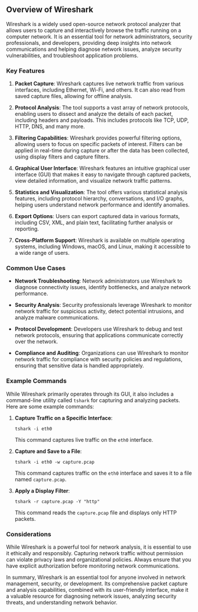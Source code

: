 ## Overview of Wireshark

Wireshark is a widely used open-source network protocol analyzer that allows users to capture and interactively browse the traffic running on a computer network. It is an essential tool for network administrators, security professionals, and developers, providing deep insights into network communications and helping diagnose network issues, analyze security vulnerabilities, and troubleshoot application problems.

### Key Features

1. **Packet Capture**: Wireshark captures live network traffic from various interfaces, including Ethernet, Wi-Fi, and others. It can also read from saved capture files, allowing for offline analysis.

2. **Protocol Analysis**: The tool supports a vast array of network protocols, enabling users to dissect and analyze the details of each packet, including headers and payloads. This includes protocols like TCP, UDP, HTTP, DNS, and many more.

3. **Filtering Capabilities**: Wireshark provides powerful filtering options, allowing users to focus on specific packets of interest. Filters can be applied in real-time during capture or after the data has been collected, using display filters and capture filters.

4. **Graphical User Interface**: Wireshark features an intuitive graphical user interface (GUI) that makes it easy to navigate through captured packets, view detailed information, and visualize network traffic patterns.

5. **Statistics and Visualization**: The tool offers various statistical analysis features, including protocol hierarchy, conversations, and I/O graphs, helping users understand network performance and identify anomalies.

6. **Export Options**: Users can export captured data in various formats, including CSV, XML, and plain text, facilitating further analysis or reporting.

7. **Cross-Platform Support**: Wireshark is available on multiple operating systems, including Windows, macOS, and Linux, making it accessible to a wide range of users.

### Common Use Cases

- **Network Troubleshooting**: Network administrators use Wireshark to diagnose connectivity issues, identify bottlenecks, and analyze network performance.

- **Security Analysis**: Security professionals leverage Wireshark to monitor network traffic for suspicious activity, detect potential intrusions, and analyze malware communications.

- **Protocol Development**: Developers use Wireshark to debug and test network protocols, ensuring that applications communicate correctly over the network.

- **Compliance and Auditing**: Organizations can use Wireshark to monitor network traffic for compliance with security policies and regulations, ensuring that sensitive data is handled appropriately.

### Example Commands

While Wireshark primarily operates through its GUI, it also includes a command-line utility called `tshark` for capturing and analyzing packets. Here are some example commands:

1. **Capture Traffic on a Specific Interface**:
   ```
   tshark -i eth0
   ```
   This command captures live traffic on the `eth0` interface.

2. **Capture and Save to a File**:
   ```
   tshark -i eth0 -w capture.pcap
   ```
   This command captures traffic on the `eth0` interface and saves it to a file named `capture.pcap`.

3. **Apply a Display Filter**:
   ```
   tshark -r capture.pcap -Y "http"
   ```
   This command reads the `capture.pcap` file and displays only HTTP packets.

### Considerations

While Wireshark is a powerful tool for network analysis, it is essential to use it ethically and responsibly. Capturing network traffic without permission can violate privacy laws and organizational policies. Always ensure that you have explicit authorization before monitoring network communications.

In summary, Wireshark is an essential tool for anyone involved in network management, security, or development. Its comprehensive packet capture and analysis capabilities, combined with its user-friendly interface, make it a valuable resource for diagnosing network issues, analyzing security threats, and understanding network behavior.